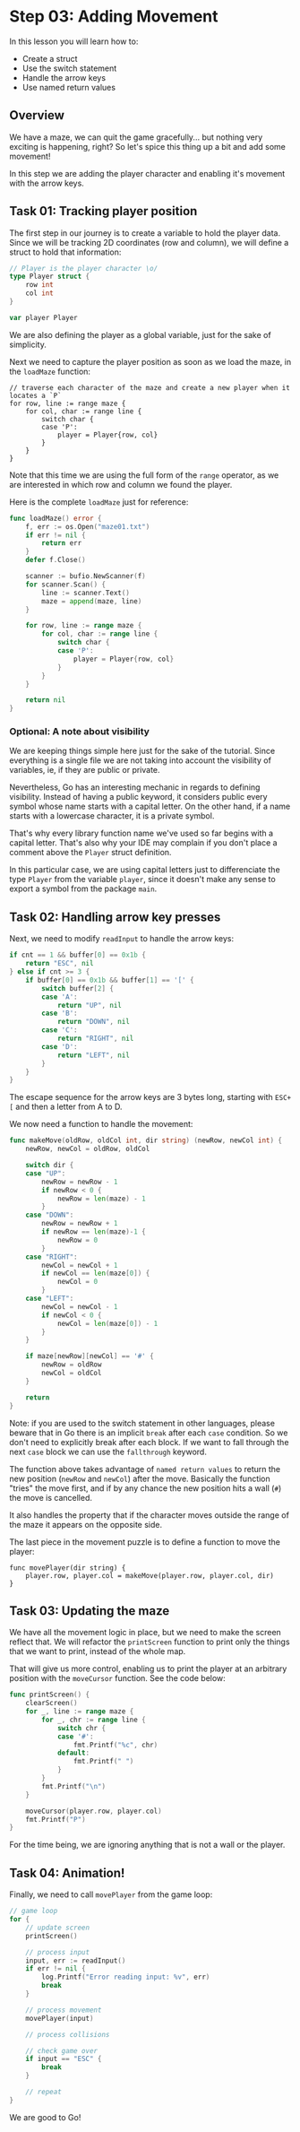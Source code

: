 # Step 03: Adding Movement

In this lesson you will learn how to:

- Create a struct
- Use the switch statement
- Handle the arrow keys
- Use named return values

## Overview

We have a maze, we can quit the game gracefully... but nothing very exciting is happening, right? So let's spice this thing up a bit and add some movement! 

In this step we are adding the player character and enabling it's movement with the arrow keys.

## Task 01: Tracking player position

The first step in our journey is to create a variable to hold the player data. Since we will be tracking 2D coordinates (row and column), we will define a struct to hold that information:

```go
// Player is the player character \o/
type Player struct {
    row int
    col int
}

var player Player
```

We are also defining the player as a global variable, just for the sake of simplicity.

Next we need to capture the player position as soon as we load the maze, in the `loadMaze` function:

```
// traverse each character of the maze and create a new player when it locates a `P`
for row, line := range maze {
    for col, char := range line {
        switch char {
        case 'P':
            player = Player{row, col}
        }
    }
}
```

Note that this time we are using the full form of the `range` operator, as we are interested in which row and column we found the player.

Here is the complete `loadMaze` just for reference:

```go
func loadMaze() error {
    f, err := os.Open("maze01.txt")
    if err != nil {
        return err
    }
    defer f.Close()

    scanner := bufio.NewScanner(f)
    for scanner.Scan() {
        line := scanner.Text()
        maze = append(maze, line)
    }

    for row, line := range maze {
        for col, char := range line {
            switch char {
            case 'P':
                player = Player{row, col}
            }
        }
    }

    return nil
}
```

### Optional: A note about visibility

We are keeping things simple here just for the sake of the tutorial. Since everything is a single file we are not taking into account the visibility of variables, ie, if they are public or private.

Nevertheless, Go has an interesting mechanic in regards to defining visibility. Instead of having a public keyword, it considers public every symbol whose name starts with a capital letter. On the other hand, if a name starts with a lowercase character, it is a private symbol.

That's why every library function name we've used so far begins with a capital letter. That's also why your IDE may complain if you don't place a comment above the `Player` struct definition. 

In this particular case, we are using capital letters just to differenciate the type `Player` from the variable `player`, since it doesn't make any sense to export a symbol from the package `main`.

## Task 02: Handling arrow key presses

Next, we need to modify `readInput` to handle the arrow keys:

```go
if cnt == 1 && buffer[0] == 0x1b {
    return "ESC", nil
} else if cnt >= 3 {
    if buffer[0] == 0x1b && buffer[1] == '[' {
        switch buffer[2] {
        case 'A':
            return "UP", nil
        case 'B':
            return "DOWN", nil
        case 'C':
            return "RIGHT", nil
        case 'D':
            return "LEFT", nil
        }
    }
}
```

The escape sequence for the arrow keys are 3 bytes long, starting with `ESC+[` and then a letter from A to D.

We now need a function to handle the movement:

```go
func makeMove(oldRow, oldCol int, dir string) (newRow, newCol int) {
    newRow, newCol = oldRow, oldCol

    switch dir {
    case "UP":
        newRow = newRow - 1
        if newRow < 0 {
            newRow = len(maze) - 1
        }
    case "DOWN":
        newRow = newRow + 1
        if newRow == len(maze)-1 {
            newRow = 0
        }
    case "RIGHT":
        newCol = newCol + 1
        if newCol == len(maze[0]) {
            newCol = 0
        }
    case "LEFT":
        newCol = newCol - 1
        if newCol < 0 {
            newCol = len(maze[0]) - 1
        }
    }

    if maze[newRow][newCol] == '#' {
        newRow = oldRow
        newCol = oldCol
    }

    return
}
```

Note: if you are used to the switch statement in other languages, please beware that in Go there is an implicit `break` after each `case` condition. So we don't need to explicitly break after each block. If we want to fall through the next `case` block we can use the `fallthrough` keyword. 

The function above takes advantage of `named return values` to return the new position (`newRow` and `newCol`) after the move. Basically the function "tries"  the move first, and if by any chance the new position hits a wall (`#`) the move is cancelled. 

It also handles the property that if the character moves outside the range of the maze it appears on the opposite side. 

The last piece in the movement puzzle is to define a function to move the player:

```
func movePlayer(dir string) {
    player.row, player.col = makeMove(player.row, player.col, dir)
}
```

## Task 03: Updating the maze

We have all the movement logic in place, but we need to make the screen reflect that. We will refactor the `printScreen` function to print only the things that we want to print, instead of the whole map.

That will give us more control, enabling us to print the player at an arbitrary position with the `moveCursor` function. See the code below:

```go
func printScreen() {
    clearScreen()
    for _, line := range maze {
        for _, chr := range line {
            switch chr {
            case '#':
                fmt.Printf("%c", chr)
            default:
                fmt.Printf(" ")
            }
        }
        fmt.Printf("\n")
    }

    moveCursor(player.row, player.col)
    fmt.Printf("P")
}
```

For the time being, we are ignoring anything that is not a wall or the player.

## Task 04: Animation!

Finally, we need to call `movePlayer` from the game loop:

```go
// game loop
for {
    // update screen
    printScreen()

    // process input
    input, err := readInput()
    if err != nil {
        log.Printf("Error reading input: %v", err)
        break
    }

    // process movement
    movePlayer(input)

    // process collisions

    // check game over
    if input == "ESC" {
        break
    }

    // repeat
}
```

We are good to Go!
